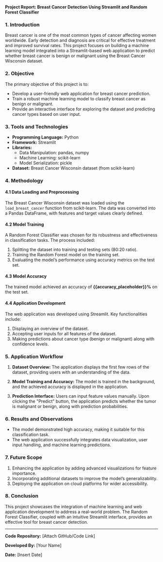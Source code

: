 **Project Report: Breast Cancer Detection Using Streamlit and Random Forest Classifier**

### 1. **Introduction**
Breast cancer is one of the most common types of cancer affecting women worldwide. Early detection and diagnosis are critical for effective treatment and improved survival rates. This project focuses on building a machine learning model integrated into a Streamlit-based web application to predict whether breast cancer is benign or malignant using the Breast Cancer Wisconsin dataset.

### 2. **Objective**
The primary objective of this project is to:
- Develop a user-friendly web application for breast cancer prediction.
- Train a robust machine learning model to classify breast cancer as benign or malignant.
- Provide an interactive interface for exploring the dataset and predicting cancer types based on user input.

### 3. **Tools and Technologies**
- **Programming Language:** Python
- **Framework:** Streamlit
- **Libraries:**
  - Data Manipulation: pandas, numpy
  - Machine Learning: scikit-learn
  - Model Serialization: pickle
- **Dataset:** Breast Cancer Wisconsin dataset (from scikit-learn)

### 4. **Methodology**

#### 4.1 Data Loading and Preprocessing
The Breast Cancer Wisconsin dataset was loaded using the `load_breast_cancer` function from scikit-learn. The data was converted into a Pandas DataFrame, with features and target values clearly defined.

#### 4.2 Model Training
A Random Forest Classifier was chosen for its robustness and effectiveness in classification tasks. The process included:
1. Splitting the dataset into training and testing sets (80:20 ratio).
2. Training the Random Forest model on the training set.
3. Evaluating the model’s performance using accuracy metrics on the test set.

#### 4.3 Model Accuracy
The trained model achieved an accuracy of **{{accuracy_placeholder}}%** on the test set.

#### 4.4 Application Development
The web application was developed using Streamlit. Key functionalities include:
1. Displaying an overview of the dataset.
2. Accepting user inputs for all features of the dataset.
3. Making predictions about cancer type (benign or malignant) along with confidence levels.

### 5. **Application Workflow**
1. **Dataset Overview:**
   The application displays the first few rows of the dataset, providing users with an understanding of the data.

2. **Model Training and Accuracy:**
   The model is trained in the background, and the achieved accuracy is displayed in the application.

3. **Prediction Interface:**
   Users can input feature values manually. Upon clicking the "Predict" button, the application predicts whether the tumor is malignant or benign, along with prediction probabilities.

### 6. **Results and Observations**
- The model demonstrated high accuracy, making it suitable for this classification task.
- The web application successfully integrates data visualization, user input handling, and machine learning predictions.

### 7. **Future Scope**
1. Enhancing the application by adding advanced visualizations for feature importance.
2. Incorporating additional datasets to improve the model’s generalizability.
3. Deploying the application on cloud platforms for wider accessibility.

### 8. **Conclusion**
This project showcases the integration of machine learning and web application development to address a real-world problem. The Random Forest Classifier, coupled with an intuitive Streamlit interface, provides an effective tool for breast cancer detection.

---

**Code Repository:** [Attach GitHub/Code Link]

**Developed By:** [Your Name]

**Date:** [Insert Date]

